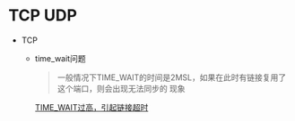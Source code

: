 # TCP UDP
- TCP

    - time_wait问题
        >一般情况下TIME_WAIT的时间是2MSL，如果在此时有链接复用了这个端口，则会出现无法同步的
        现象
        
        [TIME_WAIT过高，引起链接超时](https://zhuanlan.zhihu.com/p/61145243)